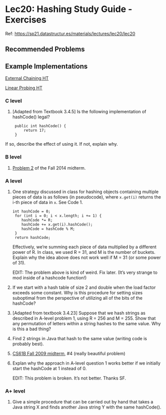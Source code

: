 # Lec20: Hashing Study Guide - Exercises

Ref: https://sp21.datastructur.es/materials/lectures/lec20/lec20

## Recommended Problems

## Example Implementations

[External Chaining HT](http://algs4.cs.princeton.edu/34hash/SeparateChainingHashST.java.html)

[Linear Probing HT](http://algs4.cs.princeton.edu/34hash/LinearProbingHashST.java.html)

### C level

1. [Adapted from Textbook 3.4.5] Is the following implementation of hashCode() legal?

   ```
    public int hashCode() {
        return 17;
    }
   ```

If so, describe the effect of using it. If not, explain why.

### B level

1. [Problem 2](https://d1b10bmlvqabco.cloudfront.net/attach/hx9h4t96ea8qv/h32s1vxe6mb5o0/i7vkubmrxjn0/fa14_mt2.pdf) of the Fall 2014 midterm.

### A level

1. One strategy discussed in class for hashing objects containing multiple pieces of data is as follows (in pseudocode), where `x.get(i)` returns the i-th piece of data in `x`. See Code 1.

   ```
   int hashCode = 0;
    for (int i = 0; i < x.length; i += 1) {
       hashCode *= R;
       hashCode += x.get(i).hashCode();
       hashCode = hashCode % M;
    }
    return hashCode;
   ```

   Effectively, we’re summing each piece of data multiplied by a different power of R. In class, we used R = 31, and M is the number of buckets. Explain why the idea above does not work well if M = 31 (or some power of 31).

   EDIT: The problem above is kind of weird. Fix later. (It’s very strange to mod inside of a hashcode function!)

2. If we start with a hash table of size 2 and double when the load factor exceeds some constant. Why is this procedure for setting sizes suboptimal from the perspective of utilizing all of the bits of the hashCode?

3. [Adapted from textbook 3.4.23] Suppose that we hash strings as described in A-level problem 1, using R = 256 and M = 255. Show that any permutation of letters within a string hashes to the same value. Why is this a bad thing?

4. Find 2 strings in Java that hash to the same value (writing code is probably best).

5. [CS61B Fall 2009 midterm](http://inst.eecs.berkeley.edu/~cs61b/fa13/samples/test2.pdf), #4 (really beautiful problem)

6. Explan why the approach in A-level question 1 works better if we initially start the hashCode at 1 instead of 0.

   EDIT: This problem is broken. It’s not better. Thanks SF.

### A+ level

1. Give a simple procedure that can be carried out by hand that takes a Java string X and finds another Java string Y with the same hashCode().